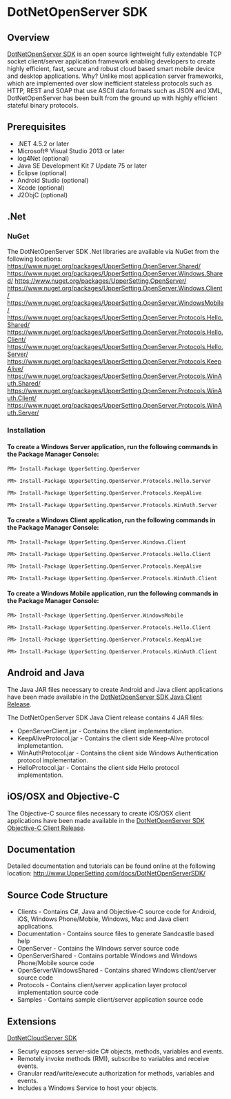 # DotNetOpenServer SDK

## Overview
[DotNetOpenServer SDK](http://www.UpperSetting.com/DotNetOpenServer) is an open
source lightweight fully extendable TCP socket client/server application
framework enabling developers to create highly efficient, fast, secure and
robust cloud based smart mobile device and desktop applications. Why? Unlike
most application server frameworks, which are implemented over slow inefficient
stateless protocols such as HTTP, REST and SOAP that use ASCII data formats such
as JSON and XML, DotNetOpenServer has been built from the ground up with highly
efficient stateful binary protocols.

## Prerequisites
* .NET 4.5.2 or later
* Microsoft&reg; Visual Studio 2013 or later
* log4Net (optional)
* Java SE Development Kit 7 Update 75 or later
* Eclipse (optional)
* Android Studio (optional)
* Xcode (optional)
* J2ObjC (optional)

## .Net
### NuGet
The DotNetOpenServer SDK .Net libraries are available via NuGet from the following locations:
https://www.nuget.org/packages/UpperSetting.OpenServer.Shared/
https://www.nuget.org/packages/UpperSetting.OpenServer.Windows.Shared/
https://www.nuget.org/packages/UpperSetting.OpenServer/
https://www.nuget.org/packages/UpperSetting.OpenServer.Windows.Client/
https://www.nuget.org/packages/UpperSetting.OpenServer.WindowsMobile/
https://www.nuget.org/packages/UpperSetting.OpenServer.Protocols.Hello.Shared/
https://www.nuget.org/packages/UpperSetting.OpenServer.Protocols.Hello.Client/
https://www.nuget.org/packages/UpperSetting.OpenServer.Protocols.Hello.Server/
https://www.nuget.org/packages/UpperSetting.OpenServer.Protocols.KeepAlive/
https://www.nuget.org/packages/UpperSetting.OpenServer.Protocols.WinAuth.Shared/
https://www.nuget.org/packages/UpperSetting.OpenServer.Protocols.WinAuth.Client/
https://www.nuget.org/packages/UpperSetting.OpenServer.Protocols.WinAuth.Server/

### Installation
#### To create a Windows Server application, run the following commands in the Package Manager Console:
`PM> Install-Package UpperSetting.OpenServer`

`PM> Install-Package UpperSetting.OpenServer.Protocols.Hello.Server`

`PM> Install-Package UpperSetting.OpenServer.Protocols.KeepAlive`

`PM> Install-Package UpperSetting.OpenServer.Protocols.WinAuth.Server`

#### To create a Windows Client application, run the following commands in the Package Manager Console:
`PM> Install-Package UpperSetting.OpenServer.Windows.Client`

`PM> Install-Package UpperSetting.OpenServer.Protocols.Hello.Client`

`PM> Install-Package UpperSetting.OpenServer.Protocols.KeepAlive`

`PM> Install-Package UpperSetting.OpenServer.Protocols.WinAuth.Client`

#### To create a Windows Mobile application, run the following commands in the Package Manager Console:
`PM> Install-Package UpperSetting.OpenServer.WindowsMobile`

`PM> Install-Package UpperSetting.OpenServer.Protocols.Hello.Client`

`PM> Install-Package UpperSetting.OpenServer.Protocols.KeepAlive`

`PM> Install-Package UpperSetting.OpenServer.Protocols.WinAuth.Client`

## Android and Java
The Java JAR files necessary to create Android and Java client applications have
been made available in the [DotNetOpenServer SDK Java Client
Release](http://github.com/UpperSetting/DotNetOpenServerSDK/releases).

The DotNetOpenServer SDK Java Client release contains 4 JAR files:
* OpenServerClient.jar - Contains the client implementation. 
* KeepAliveProtocol.jar - Contains the client side Keep-Alive protocol implemetantion.
* WinAuthProtocol.jar - Contains the client side Windows Authentication protocol implementation.
* HelloProtocol.jar - Contains the client side Hello protocol implementation.

## iOS/OSX and Objective-C
The Objective-C source files necessary to create iOS/OSX client applications have
been made available in the [DotNetOpenServer SDK Objective-C Client
Release](http://github.com/UpperSetting/DotNetOpenServerSDK/releases).

## Documentation
Detailed documentation and tutorials can be found online at the following location:
http://www.UpperSetting.com/docs/DotNetOpenServerSDK/

## Source Code Structure
* Clients - Contains C#, Java and Objective-C source code for Android, iOS, Windows Phone/Mobile, Windows, Mac and Java client applications.
* Documentation - Contains source files to generate Sandcastle based help
* OpenServer - Contains the Windows server source code
* OpenServerShared - Contains portable Windows and Windows Phone/Mobile source code
* OpenServerWindowsShared - Contains shared Windows client/server source code
* Protocols - Contains client/server application layer protocol implementation source code
* Samples - Contains sample client/server application source code

## Extensions
[DotNetCloudServer SDK](http://www.UpperSetting.com/DotNetCloudServer)
* Securly exposes server-side C# objects, methods, variables and events.
* Remotely invoke methods (RMI), subscribe to variables and receive events.
* Granular read/write/execute authorization for methods, variables and events.
* Includes a Windows Service to host your objects.
